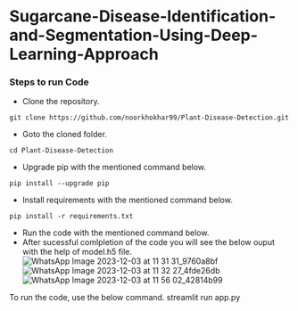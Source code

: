 # Sugarcane-Disease-Identification-and-Segmentation-Using-Deep-Learning-Approach




### Steps to run Code
- Clone the repository.
```
git clone https://github.com/noorkhokhar99/Plant-Disease-Detection.git
```
- Goto the cloned folder.
```
cd Plant-Disease-Detection

```
- Upgrade pip with the mentioned command below.
```
pip install --upgrade pip
```
- Install requirements with the mentioned command below.
```
pip install -r requirements.txt
```
- Run the code with the mentioned command below.
- After sucessful comlpletion of the code you will see the below ouput with the help of model.h5 file.
![WhatsApp Image 2023-12-03 at 11 31 31_9760a8bf](https://github.com/MohammedAnas2002/Database/assets/143061863/30cda9c8-d44d-439f-bb77-8f757e4822c1)
![WhatsApp Image 2023-12-03 at 11 32 27_4fde26db](https://github.com/MohammedAnas2002/Database/assets/143061863/f2e51720-809d-403f-babd-57e25580bf58)
![WhatsApp Image 2023-12-03 at 11 56 02_42814b99](https://github.com/MohammedAnas2002/Database/assets/143061863/e4138b65-157b-46dc-8cc2-afdf7c9a4716)


  

To run the code, use the below command.
streamlit run app.py 
 





